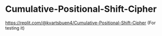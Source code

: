 # Cumulative-Positional-Shift-Cipher

https://replit.com/@kvartsbuen4/Cumulative-Positional-Shift-Cipher (For testing it)
